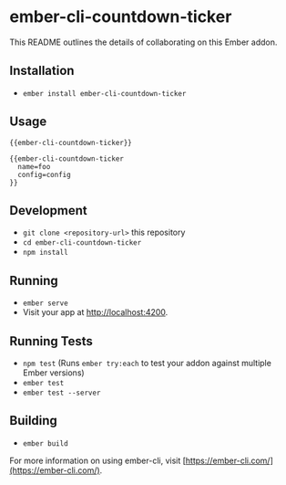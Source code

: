 # ember-cli-countdown-ticker

This README outlines the details of collaborating on this Ember addon.

## Installation

* `ember install ember-cli-countdown-ticker`

## Usage

```
{{ember-cli-countdown-ticker}}

{{ember-cli-countdown-ticker
  name=foo
  config=config
}}
```

## Development

* `git clone <repository-url>` this repository
* `cd ember-cli-countdown-ticker`
* `npm install`

## Running

* `ember serve`
* Visit your app at [http://localhost:4200](http://localhost:4200).

## Running Tests

* `npm test` (Runs `ember try:each` to test your addon against multiple Ember versions)
* `ember test`
* `ember test --server`

## Building

* `ember build`

For more information on using ember-cli, visit [https://ember-cli.com/](https://ember-cli.com/).
